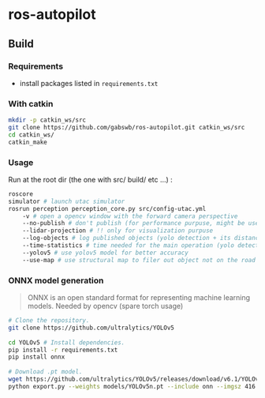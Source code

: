 # ros-autopilot
## Build
### Requirements
- install packages listed in `requirements.txt`
### With catkin
```sh
mkdir -p catkin_ws/src
git clone https://github.com/gabswb/ros-autopilot.git catkin_ws/src
cd catkin_ws/
catkin_make
```

### Usage
Run at the root dir (the one with src/ build/ etc ...)  :
```sh
roscore
simulator # launch utac simulator
rosrun perception perception_core.py src/config-utac.yml 
    -v # open a opencv window with the forward camera perspective
    --no-publish # don't publish (for performance purpuse, might be useless)
    --lidar-projection # !! only for visualization purpuse 
    --log-objects # log published objects (yolo detection + its distance + its instance ID)
    --time-statistics # time needed for the main operation (yolo detection time, distance extraction time, ...)
    --yolov5 # use yolov5 model for better accuracy
    --use-map # use structural map to filer out object not on the road
```

### ONNX model generation
> ONNX is an open standard format for representing machine learning models. Needed by opencv (spare torch usage)
```bash
# Clone the repository. 
git clone https://github.com/ultralytics/YOLOv5
 
cd YOLOv5 # Install dependencies.
pip install -r requirements.txt
pip install onnx
 
# Download .pt model.
wget https://github.com/ultralytics/YOLOv5/releases/download/v6.1/YOLOv5n.pt
python export.py --weights models/YOLOv5n.pt --include onn --imgsz 416 416 --simplify --opset 11
```